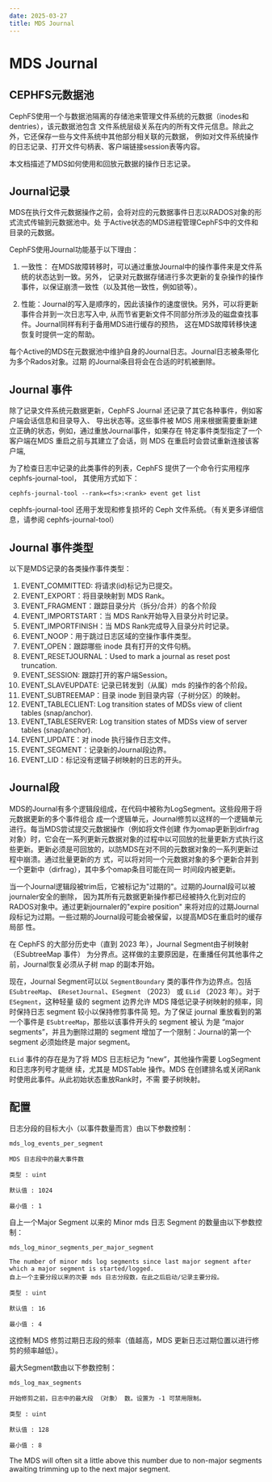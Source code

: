 ```yaml
---
date: 2025-03-27
title: MDS Journal
---
```


# MDS Journal

## CEPHFS元数据池
CephFS使用一个与数据池隔离的存储池来管理文件系统的元数据（inodes和dentries），该元数据池包含
文件系统层级关系在内的所有文件元信息。除此之外，它还保存一些与文件系统中其他部分相关联的元数据，
例如对文件系统操作的日志记录、打开文件句柄表、客户端链接session表等内容。

本文档描述了MDS如何使用和回放元数据的操作日志记录。

## Journal记录
MDS在执行文件元数据操作之前，会将对应的元数据事件日志以RADOS对象的形式流式传输到元数据池中。处
于Active状态的MDS进程管理CephFS中的文件和目录的元数据。

CephFS使用Journal功能基于以下理由：

1. 一致性： 在MDS故障转移时，可以通过重放Journal中的操作事件来是文件系统的状态达到一致。另外，
   记录对元数据存储进行多次更新的复杂操作的操作事件，以保证崩溃一致性（以及其他一致性，例如锁等）。

2. 性能：Journal的写入是顺序的，因此该操作的速度很快。另外，可以将更新事件合并到一次日志写入中,
   从而节省更新文件不同部分所涉及的磁盘查找事件。Journal同样有利于备用MDS进行缓存的预热，
   这在MDS故障转移快速恢复时提供一定的帮助。

每个Active的MDS在元数据池中维护自身的Journal日志。Journal日志被条带化为多个Rados对象。过期
的Journal条目将会在合适的时机被删除。

## Journal 事件
除了记录文件系统元数据更新，CephFS Journal 还记录了其它各种事件，例如客户端会话信息和目录导入、
导出状态等。这些事件被 MDS 用来根据需要重新建立正确的状态，例如，通过重放Journal事件，如果存在
特定事件类型指定了一个客户端在MDS 重启之前与其建立了会话，则 MDS 在重启时会尝试重新连接该客户端,

为了检查日志中记录的此类事件的列表，CephFS 提供了一个命令行实用程序 cephfs-journal-tool，
其使用方式如下：

```
cephfs-journal-tool --rank=<fs>:<rank> event get list
```
cephfs-journal-tool 还用于发现和修复损坏的 Ceph 文件系统。（有关更多详细信息，请参阅 
cephfs-journal-tool）
## Journal 事件类型
以下是MDS记录的各类操作事件类型：

1. EVENT_COMMITTED: 将请求(id)标记为已提交。
2. EVENT_EXPORT：将目录映射到 MDS Rank。
3. EVENT_FRAGMENT：跟踪目录分片（拆分/合并）的各个阶段
4. EVENT_IMPORTSTART：当 MDS Rank开始导入目录分片时记录。
5. EVENT_IMPORTFINISH：当 MDS Rank完成导入目录分片时记录。
6. EVENT_NOOP：用于跳过日志区域的空操作事件类型。
7. EVENT_OPEN：跟踪哪些 inode 具有打开的文件句柄。
8. EVENT_RESETJOURNAL：Used to mark a journal as reset post truncation.
9. EVENT_SESSION: 跟踪打开的客户端Session。
10. EVENT_SLAVEUPDATE: 记录已转发到（从属）mds 的操作的各个阶段。
11. EVENT_SUBTREEMAP：目录 inode 到目录内容（子树分区）的映射。
12. EVENT_TABLECLIENT: Log transition states of MDSs view of client tables (snap/anchor).
13. EVENT_TABLESERVER: Log transition states of MDSs view of server tables (snap/anchor).
14. EVENT_UPDATE：对 inode 执行操作日志文件。
15. EVENT_SEGMENT：记录新的Journal段边界。
16. EVENT_LID：标记没有逻辑子树映射的日志的开头。

## Journal段
MDS的Journal有多个逻辑段组成，在代码中被称为LogSegment。这些段用于将元数据更新的多个事件组合
成一个逻辑单元，Journal修剪以这样的一个逻辑单元进行。每当MDS尝试提交元数据操作（例如将文件创建
作为omap更新到dirfrag对象）时，它会在一系列更新元数据对象的过程中以可回放的批量更新方式执行这
些更新。更新必须是可回放的，以防MDS在对不同的元数据对象的一系列更新过程中崩溃。通过批量更新的方
式，可以将对同一个元数据对象的多个更新合并到一个更新中（dirfrag），其中多个omap条目可能在同一
时间段内被更新。

当一个Journal逻辑段被trim后，它被标记为"过期的"。过期的Journal段可以被journaler安全的删除，
因为其所有元数据更新操作都已经被持久化到对应的RADOS对象中。通过更新journaler的"expire position"
来将对应的过期Journal段标记为过期。一些过期的Journal段可能会被保留，以提高MDS在重启时的缓存局部
性。

在 CephFS 的大部分历史中（直到 2023 年），Journal Segment由子树映射（ESubtreeMap 事件）
为分界点。这样做的主要原因是，在重播任何其他事件之前，Journal恢复必须从子树 map 的副本开始。

现在，Journal Segment可以以 `SegmentBoundary` 类的事件作为边界点。包括 `ESubtreeMap`、
`EResetJournal`、`ESegment` （2023） 或 `ELid` （2023 年）。对于 `ESegment`，这种轻量
级的 segment 边界允许 MDS 降低记录子树映射的频率，同时保持日志 segment 较小以保持修剪事件简
短。为了保证 journal 重放看到的第一个事件是 `ESubtreeMap`，那些以该事件开头的 segment 被认
为是 “major segments”，并且为删除过期的 segment 增加了一个限制：Journal的第一个 segment 
必须始终是 major segment。

`ELid` 事件的存在是为了将 MDS 日志标记为 “new”，其他操作需要 LogSegment 和日志序列号才能继
续，尤其是 MDSTable 操作。MDS 在创建排名或关闭Rank时使用此事件。从此初始状态重放Rank时，不需
要子树映射。

## 配置
日志分段的目标大小（以事件数量而言）由以下参数控制：

```
mds_log_events_per_segment 
```
    MDS 日志段中的最大事件数

    类型 : uint

    默认值 : 1024

    最小值 : 1

自上一个Major Segment 以来的 Minor mds 日志 Segment 的数量由以下参数控制：

```
mds_log_minor_segments_per_major_segment
```
    The number of minor mds log segments since last major segment after which a major segment is started/logged.
    自上一个主要分段以来的次要 mds 日志分段数，在此之后启动/记录主要分段。

    类型 : uint

    默认值 : 16

    最小值 : 4

这控制 MDS 修剪过期日志段的频率（值越高，MDS 更新日志过期位置以进行修剪的频率越低）。

最大Segment数由以下参数控制：

```
mds_log_max_segments
```
    开始修剪之前，日志中的最大段 （对象） 数。设置为 -1 可禁用限制。

    类型 : uint

    默认值 : 128

    最小值 : 8

The MDS will often sit a little above this number due to non-major segments 
awaiting trimming up to the next major segment.



 
